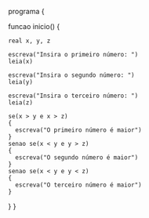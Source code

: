 <!-- LISTA DE EXERCÍCIOS II -->
<!-- 7. Ler três valores e determinar o maior dentre eles. -->

programa 
{

  funcao inicio() 
  {

    real x, y, z

    escreva("Insira o primeiro número: ")
    leia(x)

    escreva("Insira o segundo número: ")
    leia(y)

    escreva("Insira o terceiro número: ")
    leia(z)

    se(x > y e x > z)
    {
      escreva("O primeiro número é maior")
    }
    senao se(x < y e y > z)
    {
      escreva("O segundo número é maior")
    }
    senao se(x < y e y < z)
    {
      escreva("O terceiro número é maior")
    }
  }
}
